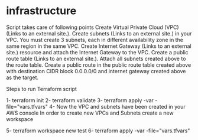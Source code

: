 # infrastructure

Script takes care of following points
Create Virtual Private Cloud (VPC) (Links to an external site.).
Create subnets (Links to an external site.) in your VPC. You must create 3 subnets, each in different availability zone in the same region in the same VPC.
Create Internet Gateway (Links to an external site.) resource and attach the Internet Gateway to the VPC.
Create a public route table (Links to an external site.). Attach all subnets created above to the route table.
Create a public route in the public route table created above with destination CIDR block 0.0.0.0/0 and internet gateway created above as the target.

Steps to run Terraform script

1- terraform init
2- terraform validate
3- terraform apply -var -file="vars.tfvars"
4- Now the VPC and subnets have been created in your AWS console
In order to create new VPCs and Subnets create a new workspace 

5- terraform workspace new test
6- terraform apply -var -file="vars.tfvars"

